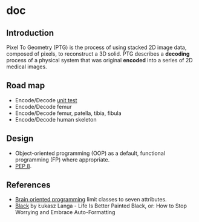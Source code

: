 # doc

## Introduction

Pixel To Geometry (PTG) is the process of using stacked 2D image data, composed of pixels, to reconstruct a 3D solid.  PTG describes a **decoding** process of a physical system that was original **encoded** into a series of 2D medical images.  

## Road map

* Encode/Decode [unit test](unit-test.md)
* Encode/Decode femur
* Encode/Decode femur, patella, tibia, fibula
* Encode/Decode human skeleton

## Design

* Object-oriented programming (OOP) as a default, functional programming (FP) where appropriate.
* [PEP 8](https://www.python.org/dev/peps/pep-0008/).

## References

* [Brain oriented programming](https://tobeva.com/articles/brain-oriented-programming/) limit classes to seven attributes.
* [Black](https://youtu.be/esZLCuWs_2Y) by Łukasz Langa - Life Is Better Painted Black, or: How to Stop Worrying and Embrace Auto-Formatting
